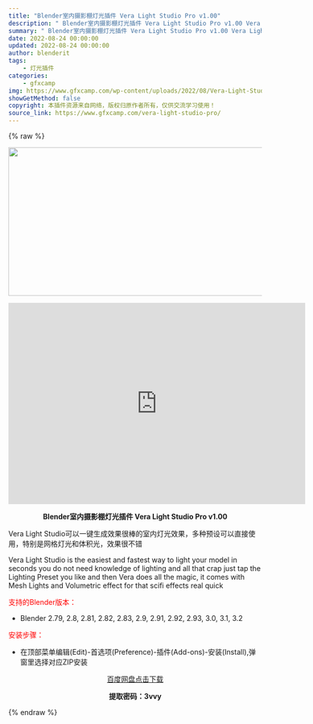 ```yaml
---
title: "Blender室内摄影棚灯光插件 Vera Light Studio Pro v1.00"
description: "﻿ Blender室内摄影棚灯光插件 Vera Light Studio Pro v1.00 Vera Light Studio可以一键生成效果很棒的室内灯光效果，多种预设可以直接使用，特别是网格灯光..."
summary: "﻿ Blender室内摄影棚灯光插件 Vera Light Studio Pro v1.00 Vera Light Studio可以一键生成效果很棒的室内灯光效果，多种预设可以直接使用，特别是网格灯光..."
date: 2022-08-24 00:00:00
updated: 2022-08-24 00:00:00
author: blenderit
tags: 
    - 灯光插件
categories:
    - gfxcamp
img: https://www.gfxcamp.com/wp-content/uploads/2022/08/Vera-Light-Studio-Pro.jpg
showGetMethod: false
copyright: 本插件资源来自网络，版权归原作者所有，仅供交流学习使用！
source_link: https://www.gfxcamp.com/vera-light-studio-pro/
---
```


{% raw %}
<div><p><img decoding="async" class="aligncenter size-full wp-image-106347" src="https://www.gfxcamp.com/wp-content/uploads/2022/08/Vera-Light-Studio-Pro.jpg" data-src="https://www.gfxcamp.com/wp-content/uploads/2022/08/Vera-Light-Studio-Pro.jpg" alt="" width="590" height="295" data-srcset="https://www.gfxcamp.com/wp-content/uploads/2022/08/Vera-Light-Studio-Pro.jpg 590w, https://www.gfxcamp.com/wp-content/uploads/2022/08/Vera-Light-Studio-Pro-150x75.jpg 150w" data-sizes="(max-width: 590px) 100vw, 590px"></p><p style="text-align: center;"><iframe loading="lazy" src="https://player.youku.com/embed/XNTg5NzQwMzA0MA==" width="590" height="400" frameborder="0" allowfullscreen="allowfullscreen" data-mce-fragment="1"><span data-mce-type="bookmark" style="display: inline-block; width: 0px; overflow: hidden; line-height: 0;" class="mce_SELRES_start">﻿</span></iframe></p><p style="text-align: center;"><strong>Blender室内摄影棚灯光插件 Vera Light Studio Pro v1.00</strong></p><p>Vera Light Studio可以一键生成效果很棒的室内灯光效果，多种预设可以直接使用，特别是网格灯光和体积光，效果很不错</p><p>Vera Light Studio is the easiest and fastest way to light your model in seconds you do not need knowledge of lighting and all that crap just tap the Lighting Preset you like and then Vera does all the magic, it comes with Mesh Lights and Volumetric effect for that scifi effects real quick</p><p style="text-align: left;"><span style="color: #ff0000;">支持的Blender版本：</span></p><ul>
<li style="text-align: left;">Blender 2.79, 2.8, 2.81, 2.82, 2.83, 2.9, 2.91, 2.92, 2.93, 3.0, 3.1, 3.2</li>
</ul><p style="text-align: left;"><span style="color: #ff0000;">安装步骤：</span></p><ul>
<li>在顶部菜单编辑(Edit)-首选项(Preference)-插件(Add-ons)-安装(Install),弹窗里选择对应ZIP安装</li>
</ul><p style="text-align: center;"><a class="maxbutton-3 maxbutton maxbutton-baidu" target="_blank" rel="noopener" href="https://pan.baidu.com/s/1Wf5yXbSYQ1W9aTi3hHW9uw?pwd=3vvy"><span class="mb-text">百度网盘点击下载</span></a></p><p style="text-align: center;"><strong>提取密码：3vvy</strong></p></div>
<div style="display: none">gfxcamp</div>
{% endraw %}